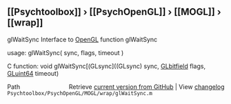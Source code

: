 ## [[Psychtoolbox]] &#8250; [[PsychOpenGL]] &#8250; [[MOGL]] &#8250; [[wrap]]

glWaitSync  Interface to [OpenGL](OpenGL) function glWaitSync  
  
usage:  glWaitSync( sync, flags, timeout )  
  
C function:  void glWaitSync[(GLsync]((GLsync) sync, [GLbitfield](GLbitfield) flags, [GLuint64](GLuint64) timeout)  




<div class="code_header" style="text-align:right;">
  <span style="float:left;">Path&nbsp;&nbsp;</span> <span class="counter">Retrieve <a href=
  "https://raw.github.com/Psychtoolbox-3/Psychtoolbox-3/beta/Psychtoolbox/PsychOpenGL/MOGL/wrap/glWaitSync.m">current version from GitHub</a> | View <a href=
  "https://github.com/Psychtoolbox-3/Psychtoolbox-3/commits/beta/Psychtoolbox/PsychOpenGL/MOGL/wrap/glWaitSync.m">changelog</a></span>
</div>
<div class="code">
  <code>Psychtoolbox/PsychOpenGL/MOGL/wrap/glWaitSync.m</code>
</div>


